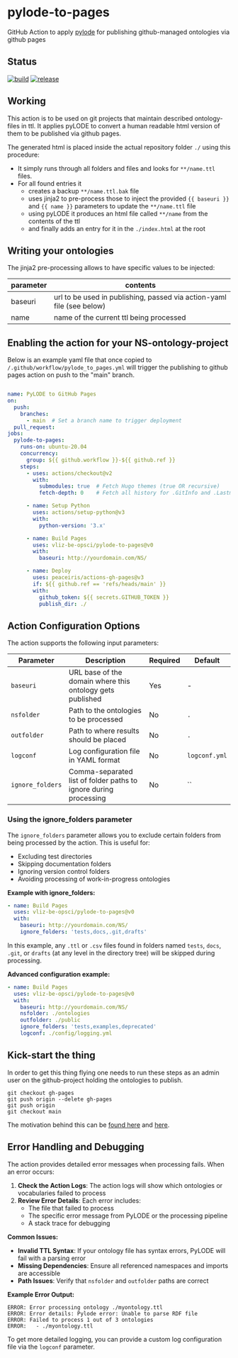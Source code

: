 # pylode-to-pages

GitHub Action to apply [pylode](https://pypi.org/project/pyLODE/) for publishing github-managed ontologies via github pages

## Status

[![build](https://github.com/vliz-be-opsci/pylode-to-pages/actions/workflows/build.yml/badge.svg)](https://github.com/vliz-be-opsci/pylode-to-pages/actions/workflows/build.yml)
[![release](https://badgen.net/github/release/vliz-be-opsci/pylode-to-pages)](https://github.com/vliz-be-opsci/pylode-to-pages/releases)

## Working
This action is to be used on git projects that maintain described ontology-files in ttl. It applies pyLODE to convert a human readable html version of them to be published via github pages.

The generated html is placed inside the actual repository folder `./` using this procedure:
* It simply runs through all folders and files and looks for `**/name.ttl` files.
* For all found entries it
  * creates a backup `**/name.ttl.bak` file
  * uses jinja2 to pre-process those to inject the provided `{{ baseuri }}` and `{{ name }}` parameters to update the `**/name.ttl` file
  * using pyLODE it produces an html file called `**/name` from the contents of the ttl
  * and finally adds an entry for it in the `./index.html`  at the root



## Writing your ontologies

The jinja2 pre-processing allows to have specific values to be injected:

| parameter | contents                                     |
| --------- | ---------------------------------------------|
| baseuri   | url to be used in publishing, passed via action-yaml file (see below) |
| name      | name of the current ttl being processed      |


## Enabling the action for your NS-ontology-project

Below is an example yaml file that once copied to `/.github/workflow/pylode_to_pages.yml` will trigger the publishing to github pages action on push to the "main" branch.

```yml

name: PyLODE to GitHub Pages
on:
  push:
    branches:
      - main  # Set a branch name to trigger deployment
  pull_request:
jobs:
  pylode-to-pages:
    runs-on: ubuntu-20.04
    concurrency:
      group: ${{ github.workflow }}-${{ github.ref }}
    steps:
      - uses: actions/checkout@v2
        with:
          submodules: true  # Fetch Hugo themes (true OR recursive)
          fetch-depth: 0    # Fetch all history for .GitInfo and .Lastmod

      - name: Setup Python
        uses: actions/setup-python@v3
        with:
          python-version: '3.x'

      - name: Build Pages
        uses: vliz-be-opsci/pylode-to-pages@v0
        with:
          baseuri: http://yourdomain.com/NS/

      - name: Deploy
        uses: peaceiris/actions-gh-pages@v3
        if: ${{ github.ref == 'refs/heads/main' }}
        with:
          github_token: ${{ secrets.GITHUB_TOKEN }}
          publish_dir: ./
```

## Action Configuration Options

The action supports the following input parameters:

| Parameter | Description | Required | Default |
|-----------|-------------|----------|---------|
| `baseuri` | URL base of the domain where this ontology gets published | Yes | - |
| `nsfolder` | Path to the ontologies to be processed | No | `.` |
| `outfolder` | Path to where results should be placed | No | `.` |
| `logconf` | Log configuration file in YAML format | No | `logconf.yml` |
| `ignore_folders` | Comma-separated list of folder paths to ignore during processing | No | `` |

### Using the ignore_folders parameter

The `ignore_folders` parameter allows you to exclude certain folders from being processed by the action. This is useful for:
- Excluding test directories
- Skipping documentation folders
- Ignoring version control folders
- Avoiding processing of work-in-progress ontologies

**Example with ignore_folders:**

```yml
- name: Build Pages
  uses: vliz-be-opsci/pylode-to-pages@v0
  with:
    baseuri: http://yourdomain.com/NS/
    ignore_folders: 'tests,docs,.git,drafts'
```

In this example, any `.ttl` or `.csv` files found in folders named `tests`, `docs`, `.git`, or `drafts` (at any level in the directory tree) will be skipped during processing.

**Advanced configuration example:**

```yml
- name: Build Pages
  uses: vliz-be-opsci/pylode-to-pages@v0
  with:
    baseuri: http://yourdomain.com/NS/
    nsfolder: ./ontologies
    outfolder: ./public
    ignore_folders: 'tests,examples,deprecated'
    logconf: ./config/logging.yml
```

## Kick-start the thing

In order to get this thing flying one needs to run these steps as an admin user on the github-project holding the ontologies to publish.

```
git checkout gh-pages
git push origin --delete gh-pages
git push origin
git checkout main
```

The motivation behind this can be [found here](https://github.com/peaceiris/actions-gh-pages#%EF%B8%8F-first-deployment-with-github_token) and [here](https://github.com/peaceiris/actions-gh-pages/issues/9).

## Error Handling and Debugging

The action provides detailed error messages when processing fails. When an error occurs:

1. **Check the Action Logs**: The action logs will show which ontologies or vocabularies failed to process
2. **Review Error Details**: Each error includes:
   - The file that failed to process
   - The specific error message from PyLODE or the processing pipeline
   - A stack trace for debugging

**Common Issues:**

- **Invalid TTL Syntax**: If your ontology file has syntax errors, PyLODE will fail with a parsing error
- **Missing Dependencies**: Ensure all referenced namespaces and imports are accessible
- **Path Issues**: Verify that `nsfolder` and `outfolder` paths are correct

**Example Error Output:**

```
ERROR: Error processing ontology ./myontology.ttl
ERROR: Error details: Pylode error: Unable to parse RDF file
ERROR: Failed to process 1 out of 3 ontologies
ERROR:   - ./myontology.ttl
```

To get more detailed logging, you can provide a custom log configuration file via the `logconf` parameter.
